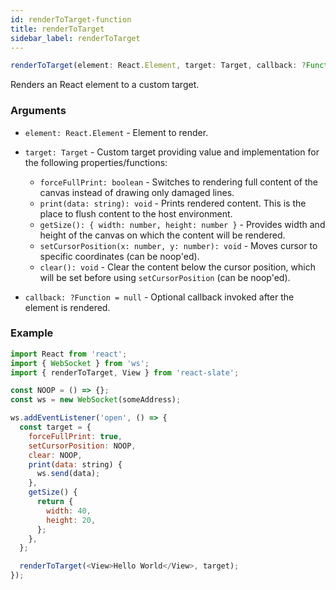 ```yaml
---
id: renderToTarget-function
title: renderToTarget
sidebar_label: renderToTarget
---
```


```js
renderToTarget(element: React.Element, target: Target, callback: ?Function = null): void
```

Renders an React element to a custom target.

### Arguments

* `element: React.Element` - Element to render.
* `target: Target` - Custom target providing value and implementation for the following properties/functions:

  * `forceFullPrint: boolean` - Switches to rendering full content of the canvas instead of drawing only damaged lines.
  * `print(data: string): void` - Prints rendered content. This is the place to flush content to the host environment.
  * `getSize(): { width: number, height: number }` - Provides width and height of the canvas on which the content will be rendered.
  * `setCursorPosition(x: number, y: number): void` - Moves cursor to specific coordinates (can be noop'ed).
  * `clear(): void` - Clear the content below the cursor position, which will be set before using `setCursorPosition` (can be noop'ed).

* `callback: ?Function = null` - Optional callback invoked after the element is rendered.

### Example

```js
import React from 'react';
import { WebSocket } from 'ws';
import { renderToTarget, View } from 'react-slate';

const NOOP = () => {};
const ws = new WebSocket(someAddress);

ws.addEventListener('open', () => {
  const target = {
    forceFullPrint: true,
    setCursorPosition: NOOP,
    clear: NOOP,
    print(data: string) {
      ws.send(data);
    },
    getSize() {
      return {
        width: 40,
        height: 20,
      };
    },
  };

  renderToTarget(<View>Hello World</View>, target);
});
```

